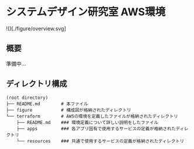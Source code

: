 # システムデザイン研究室 AWS環境

!()[./figure/overview.svg]

## 概要
準備中…

## ディレクトリ構成
```
(root directory)
├── README.md        # 本ファイル
├── figure           # 構成図が格納されたディレクトリ
└── terraform        # AWSの環境を定義したファイルが格納されたディレクトリ
    ├── README.md    ### 環境定義について詳しい説明をしたファイル
    ├── apps         ### 各アプリ固有で使用するサービスの定義が格納されたディレクトリ
    └── resources    ### 共通で使用するサービスの定義が格納されたディレクトリ
```